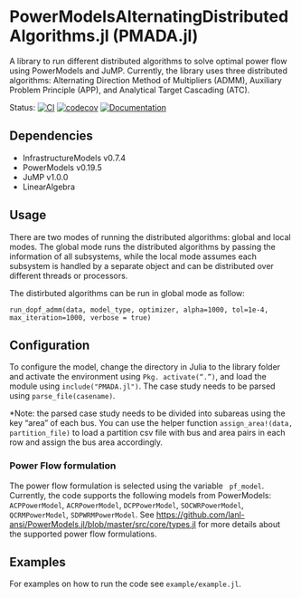 # PowerModelsAlternatingDistributedAlgorithms.jl (PMADA.jl)

A library to run different distributed algorithms to solve optimal power flow using PowerModels and JuMP. Currently, the library uses three distributed algorithms: Alternating Direction Method of Multipliers (ADMM), Auxiliary Problem Principle (APP), and Analytical Target Cascading (ATC). 


Status:
[![CI](https://github.com/mkhraijah/PowerModelsAlternatingDistributedAlgorithms/workflows/CI/badge.svg)](https://github.com/mkhraijah/PowerModelsAlternatingDistributedAlgorithms/actions?query=workflow%3ACI)
[![codecov](https://codecov.io/gh/mkhraijah/DistributedPowerModels/branch/main/graph/badge.svg)](https://codecov.io/gh/mkhraijah/PowerModelsAlternatingDistributedAlgorithms)
[![Documentation](https://github.com/mkhraijah/PowerModelsAlternatingDistributedAlgorithms/workflows/Documentation/badge.svg)]()
</p>


## Dependencies
* InfrastructureModels v0.7.4
* PowerModels v0.19.5
* JuMP v1.0.0
* LinearAlgebra

## Usage

There are two modes of running the distributed algorithms: global and local modes. The global mode runs the distributed algorithms by passing the information of all subsystems, while the local mode assumes each subsystem is handled by a separate object and can be distributed over different threads or processors. 

The distirbuted algorithms can be run in global mode as follow: 

`run_dopf_admm(data, model_type, optimizer, alpha=1000, tol=1e-4, max_iteration=1000, verbose = true)`


## Configuration

To configure the model, change the directory in Julia to the library folder and activate the environment using `Pkg. activate(“.”)`, and load the module using `include("PMADA.jl")`. The case study needs to be parsed using `parse_file(casename)`. 

*Note: the parsed case study needs to be divided into subareas using the key “area” of each bus. You can use the helper function `assign_area!(data, partition_file)` to load a partition csv file with bus and area pairs in each row and assign the bus area accordingly.  

### Power Flow formulation 

The power flow formulation is selected using the variable ` pf_model`. Currently, the code supports the following models from PowerModels: 
`ACPPowerModel`, `ACRPowerModel`, `DCPPowerModel`, `SOCWRPowerModel`, `QCRMPowerModel`, `SDPWRMPowerModel`. See https://github.com/lanl-ansi/PowerModels.jl/blob/master/src/core/types.jl for more details about the supported power flow formulations. 


## Examples 

For examples on how to run the code see `example/example.jl`.
